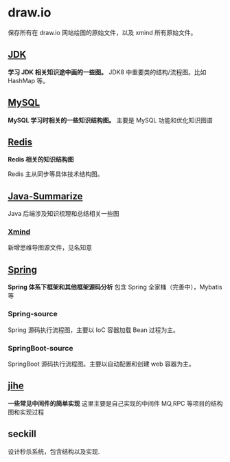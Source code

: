 # draw.io
保存所有在 draw.io 网站绘图的原始文件，以及 xmind 所有原始文件。

## [JDK](https://github.com/oliverschen/draw.io/tree/main/JDK)
**学习 JDK 相关知识途中画的一些图。**
JDK8 中重要类的结构/流程图。比如 HashMap 等。

## [MySQL](https://github.com/oliverschen/draw.io/tree/main/Mysql)
**MySQL 学习时相关的一些知识结构图。**
主要是 MySQL 功能和优化知识图谱

## [Redis](https://github.com/oliverschen/draw.io/tree/main/Redis)
**Redis 相关的知识结构图**

Redis 主从同步等具体技术结构图。

## [Java-Summarize](https://github.com/oliverschen/draw.io/tree/main/Java-Summarize)

Java 后端涉及知识梳理和总结相关一些图

### [Xmind](https://github.com/oliverschen/draw.io/tree/main/Java-Summarize/xmind)
新增思维导图源文件，见名知意

## [Spring](https://github.com/oliverschen/draw.io/tree/main/Spring)
**Spring 体系下框架和其他框架源码分析**
包含 Spring 全家桶（完善中），Mybatis 等
### Spring-source
Spring 源码执行流程图，主要以 IoC 容器加载 Bean 过程为主。

### SpringBoot-source
SpringBoot 源码执行流程图。主要以自动配置和创建 web 容器为主。

## [jihe](https://github.com/oliverschen/draw.io/tree/main/jihe)
**一些常见中间件的简单实现**
这里主要是自己实现的中间件 MQ,RPC 等项目的结构图和实现过程

## seckill
设计秒杀系统，包含结构以及实现.



